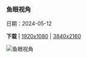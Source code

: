 ### 鱼眼视角

日期：2024-05-12

**下载**  |  [1920x1080](https://cn.bing.com/th?id=OHR.NamibiaCanyon_ZH-CN3973338246_1920x1080.jpg)  |  [3840x2160](https://cn.bing.com/th?id=OHR.NamibiaCanyon_ZH-CN3973338246_UHD.jpg)

![鱼眼视角](https://cn.bing.com/th?id=OHR.NamibiaCanyon_ZH-CN3973338246_1920x1080.jpg "鱼河大峡谷，纳米比亚 (© R. M. Nunes/Getty Images)")

